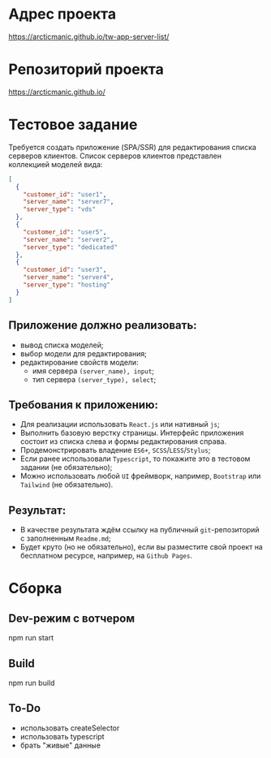 # Адрес проекта
https://arcticmanic.github.io/tw-app-server-list/

# Репозиторий проекта
https://arcticmanic.github.io/

# Тестовое задание

Требуется создать приложение (SPA/SSR) для редактирования списка
серверов клиентов. Список серверов клиентов представлен коллекцией
моделей вида:

```json
[
  {
    "customer_id": "user1",
    "server_name": "server7",
    "server_type": "vds"
  },
  {
    "customer_id": "user5",
    "server_name": "server2",
    "server_type": "dedicated"
  },
  {
    "customer_id": "user3",
    "server_name": "server4",
    "server_type": "hosting"
  }
]
```

## Приложение должно реализовать:
* вывод списка моделей;
* выбор модели для редактирования;
* редактирование свойств модели:
  * имя сервера `(server_name), input`;
  * тип сервера `(server_type), select`;

## Требования к приложению:
* Для реализации использовать `React.js` или нативный `js`;
* Выполнить базовую верстку страницы. Интерфейс приложения состоит из списка слева и формы редактирования справа.
* Продемонстрировать владение `ES6+`, `SCSS`/`LESS`/`Stylus`;
* Если ранее использовали `Typescript`, то покажите это в тестовом задании (не обязательно);
* Можно использовать любой `UI` фреймворк, например, `Bootstrap` или `Tailwind` (не обязательно).

## Результат:
* В качестве результата ждём ссылку на публичный `git`-репозиторий с заполненным `Readme.md`;
* Будет круто (но не обязательно), если вы разместите свой проект на бесплатном ресурсе, например, на `Github Pages`.

# Сборка
## Dev-режим с вотчером
npm run start

## Build
npm run build

## To-Do
* использовать createSelector
* использовать typescript
* брать "живые" данные
